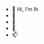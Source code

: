 - 👋 Hi, I’m lh
- 👀 
- 🌱 
- 💞
- 📫 

<!---
lhthq/lhthq is a ✨ special ✨ repository because its `README.md` (this file) appears on your GitHub profile.
You can click the Preview link to take a look at your changes.
--->
